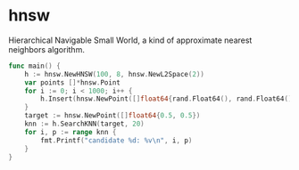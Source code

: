 # hnsw
Hierarchical Navigable Small World, a kind of approximate nearest neighbors algorithm.
```go
func main() {
	h := hnsw.NewHNSW(100, 8, hnsw.NewL2Space(2))
	var points []*hnsw.Point
	for i := 0; i < 1000; i++ {
		h.Insert(hnsw.NewPoint([]float64{rand.Float64(), rand.Float64()}))
	}
	target := hnsw.NewPoint([]float64{0.5, 0.5})
	knn := h.SearchKNN(target, 20)
	for i, p := range knn {
		fmt.Printf("candidate %d: %v\n", i, p)
	}
}
```
